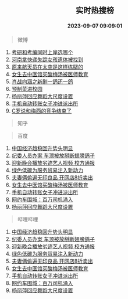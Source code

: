 <div align="center"><h2>实时热搜榜</h2><h4>2023-09-07 09:09:01</h4></div>

> 微博  

1. [考研和考编同时上岸选哪个](https://s.weibo.com/weibo?q=%23%E8%80%83%E7%A0%94%E5%92%8C%E8%80%83%E7%BC%96%E5%90%8C%E6%97%B6%E4%B8%8A%E5%B2%B8%E9%80%89%E5%93%AA%E4%B8%AA%23&t=31&band_rank=1&Refer=top)<br />
2. [河南拿快递失踪女孩遗体被找到](https://s.weibo.com/weibo?q=%23%E6%B2%B3%E5%8D%97%E6%8B%BF%E5%BF%AB%E9%80%92%E5%A4%B1%E8%B8%AA%E5%A5%B3%E5%AD%A9%E9%81%97%E4%BD%93%E8%A2%AB%E6%89%BE%E5%88%B0%23&t=31&band_rank=2&Refer=top)<br />
3. [原来航天员在太空是这样练腿的](https://s.weibo.com/weibo?q=%23%E5%8E%9F%E6%9D%A5%E8%88%AA%E5%A4%A9%E5%91%98%E5%9C%A8%E5%A4%AA%E7%A9%BA%E6%98%AF%E8%BF%99%E6%A0%B7%E7%BB%83%E8%85%BF%E7%9A%84%23&t=31&band_rank=3&Refer=top)<br />
4. [女生去中医馆买酸梅汤被医师教育](https://s.weibo.com/weibo?q=%23%E5%A5%B3%E7%94%9F%E5%8E%BB%E4%B8%AD%E5%8C%BB%E9%A6%86%E4%B9%B0%E9%85%B8%E6%A2%85%E6%B1%A4%E8%A2%AB%E5%8C%BB%E5%B8%88%E6%95%99%E8%82%B2%23&t=31&band_rank=4&Refer=top)<br />
5. [肖战向涵之新剧一鸽还一鸽](https://s.weibo.com/weibo?q=%23%E8%82%96%E6%88%98%E5%90%91%E6%B6%B5%E4%B9%8B%E6%96%B0%E5%89%A7%E4%B8%80%E9%B8%BD%E8%BF%98%E4%B8%80%E9%B8%BD%23&t=31&band_rank=5&Refer=top)<br />
6. [预制菜进校园](https://s.weibo.com/weibo?q=%E9%A2%84%E5%88%B6%E8%8F%9C%E8%BF%9B%E6%A0%A1%E5%9B%AD&t=31&band_rank=6&Refer=top)<br />
7. [杨丽萍回应舞蹈大尺度设置](https://s.weibo.com/weibo?q=%23%E6%9D%A8%E4%B8%BD%E8%90%8D%E5%9B%9E%E5%BA%94%E8%88%9E%E8%B9%88%E5%A4%A7%E5%B0%BA%E5%BA%A6%E8%AE%BE%E7%BD%AE%23&t=31&band_rank=7&Refer=top)<br />
8. [手机自动转账女子冲进派出所](https://s.weibo.com/weibo?q=%23%E6%89%8B%E6%9C%BA%E8%87%AA%E5%8A%A8%E8%BD%AC%E8%B4%A6%E5%A5%B3%E5%AD%90%E5%86%B2%E8%BF%9B%E6%B4%BE%E5%87%BA%E6%89%80%23&t=31&band_rank=8&Refer=top)<br />
9. [C罗说和梅西的竞争结束了](https://s.weibo.com/weibo?q=%23C%E7%BD%97%E8%AF%B4%E5%92%8C%E6%A2%85%E8%A5%BF%E7%9A%84%E7%AB%9E%E4%BA%89%E7%BB%93%E6%9D%9F%E4%BA%86%23&t=31&band_rank=9&Refer=top)<br />

> 知乎  


> 百度  

1. [中国经济趋稳回升势头明显](https://www.baidu.com/s?wd=%E4%B8%AD%E5%9B%BD%E7%BB%8F%E6%B5%8E%E8%B6%8B%E7%A8%B3%E5%9B%9E%E5%8D%87%E5%8A%BF%E5%A4%B4%E6%98%8E%E6%98%BE&sa=fyb_news&rsv_dl=fyb_news)<br />
2. [纪委人员办案 车顶被放掰断翅膀鸽子](https://www.baidu.com/s?wd=%E7%BA%AA%E5%A7%94%E4%BA%BA%E5%91%98%E5%8A%9E%E6%A1%88+%E8%BD%A6%E9%A1%B6%E8%A2%AB%E6%94%BE%E6%8E%B0%E6%96%AD%E7%BF%85%E8%86%80%E9%B8%BD%E5%AD%90&sa=fyb_news&rsv_dl=fyb_news)<br />
3. [迎新晚会播放劣迹艺人视频 校方通报](https://www.baidu.com/s?wd=%E8%BF%8E%E6%96%B0%E6%99%9A%E4%BC%9A%E6%92%AD%E6%94%BE%E5%8A%A3%E8%BF%B9%E8%89%BA%E4%BA%BA%E8%A7%86%E9%A2%91+%E6%A0%A1%E6%96%B9%E9%80%9A%E6%8A%A5&sa=fyb_news&rsv_dl=fyb_news)<br />
4. [绿色低碳为服务贸易注入新动力](https://www.baidu.com/s?wd=%E7%BB%BF%E8%89%B2%E4%BD%8E%E7%A2%B3%E4%B8%BA%E6%9C%8D%E5%8A%A1%E8%B4%B8%E6%98%93%E6%B3%A8%E5%85%A5%E6%96%B0%E5%8A%A8%E5%8A%9B&sa=fyb_news&rsv_dl=fyb_news)<br />
5. [夫妻俩偷遍无印良品 开网店8折卖出](https://www.baidu.com/s?wd=%E5%A4%AB%E5%A6%BB%E4%BF%A9%E5%81%B7%E9%81%8D%E6%97%A0%E5%8D%B0%E8%89%AF%E5%93%81+%E5%BC%80%E7%BD%91%E5%BA%978%E6%8A%98%E5%8D%96%E5%87%BA&sa=fyb_news&rsv_dl=fyb_news)<br />
6. [女生去中医馆买酸梅汤被医师教育](https://www.baidu.com/s?wd=%E5%A5%B3%E7%94%9F%E5%8E%BB%E4%B8%AD%E5%8C%BB%E9%A6%86%E4%B9%B0%E9%85%B8%E6%A2%85%E6%B1%A4%E8%A2%AB%E5%8C%BB%E5%B8%88%E6%95%99%E8%82%B2&sa=fyb_news&rsv_dl=fyb_news)<br />
7. [手机自动转账女子冲进派出所](https://www.baidu.com/s?wd=%E6%89%8B%E6%9C%BA%E8%87%AA%E5%8A%A8%E8%BD%AC%E8%B4%A6%E5%A5%B3%E5%AD%90%E5%86%B2%E8%BF%9B%E6%B4%BE%E5%87%BA%E6%89%80&sa=fyb_news&rsv_dl=fyb_news)<br />
8. [网约车围城：百万司机涌入](https://www.baidu.com/s?wd=%E7%BD%91%E7%BA%A6%E8%BD%A6%E5%9B%B4%E5%9F%8E%EF%BC%9A%E7%99%BE%E4%B8%87%E5%8F%B8%E6%9C%BA%E6%B6%8C%E5%85%A5&sa=fyb_news&rsv_dl=fyb_news)<br />
9. [杨丽萍回应舞蹈大尺度设置](https://www.baidu.com/s?wd=%E6%9D%A8%E4%B8%BD%E8%90%8D%E5%9B%9E%E5%BA%94%E8%88%9E%E8%B9%88%E5%A4%A7%E5%B0%BA%E5%BA%A6%E8%AE%BE%E7%BD%AE&sa=fyb_news&rsv_dl=fyb_news)<br />

> 哔哩哔哩  

1. [中国经济趋稳回升势头明显](https://www.baidu.com/s?wd=%E4%B8%AD%E5%9B%BD%E7%BB%8F%E6%B5%8E%E8%B6%8B%E7%A8%B3%E5%9B%9E%E5%8D%87%E5%8A%BF%E5%A4%B4%E6%98%8E%E6%98%BE&sa=fyb_news&rsv_dl=fyb_news)<br />
2. [纪委人员办案 车顶被放掰断翅膀鸽子](https://www.baidu.com/s?wd=%E7%BA%AA%E5%A7%94%E4%BA%BA%E5%91%98%E5%8A%9E%E6%A1%88+%E8%BD%A6%E9%A1%B6%E8%A2%AB%E6%94%BE%E6%8E%B0%E6%96%AD%E7%BF%85%E8%86%80%E9%B8%BD%E5%AD%90&sa=fyb_news&rsv_dl=fyb_news)<br />
3. [迎新晚会播放劣迹艺人视频 校方通报](https://www.baidu.com/s?wd=%E8%BF%8E%E6%96%B0%E6%99%9A%E4%BC%9A%E6%92%AD%E6%94%BE%E5%8A%A3%E8%BF%B9%E8%89%BA%E4%BA%BA%E8%A7%86%E9%A2%91+%E6%A0%A1%E6%96%B9%E9%80%9A%E6%8A%A5&sa=fyb_news&rsv_dl=fyb_news)<br />
4. [绿色低碳为服务贸易注入新动力](https://www.baidu.com/s?wd=%E7%BB%BF%E8%89%B2%E4%BD%8E%E7%A2%B3%E4%B8%BA%E6%9C%8D%E5%8A%A1%E8%B4%B8%E6%98%93%E6%B3%A8%E5%85%A5%E6%96%B0%E5%8A%A8%E5%8A%9B&sa=fyb_news&rsv_dl=fyb_news)<br />
5. [夫妻俩偷遍无印良品 开网店8折卖出](https://www.baidu.com/s?wd=%E5%A4%AB%E5%A6%BB%E4%BF%A9%E5%81%B7%E9%81%8D%E6%97%A0%E5%8D%B0%E8%89%AF%E5%93%81+%E5%BC%80%E7%BD%91%E5%BA%978%E6%8A%98%E5%8D%96%E5%87%BA&sa=fyb_news&rsv_dl=fyb_news)<br />
6. [女生去中医馆买酸梅汤被医师教育](https://www.baidu.com/s?wd=%E5%A5%B3%E7%94%9F%E5%8E%BB%E4%B8%AD%E5%8C%BB%E9%A6%86%E4%B9%B0%E9%85%B8%E6%A2%85%E6%B1%A4%E8%A2%AB%E5%8C%BB%E5%B8%88%E6%95%99%E8%82%B2&sa=fyb_news&rsv_dl=fyb_news)<br />
7. [手机自动转账女子冲进派出所](https://www.baidu.com/s?wd=%E6%89%8B%E6%9C%BA%E8%87%AA%E5%8A%A8%E8%BD%AC%E8%B4%A6%E5%A5%B3%E5%AD%90%E5%86%B2%E8%BF%9B%E6%B4%BE%E5%87%BA%E6%89%80&sa=fyb_news&rsv_dl=fyb_news)<br />
8. [网约车围城：百万司机涌入](https://www.baidu.com/s?wd=%E7%BD%91%E7%BA%A6%E8%BD%A6%E5%9B%B4%E5%9F%8E%EF%BC%9A%E7%99%BE%E4%B8%87%E5%8F%B8%E6%9C%BA%E6%B6%8C%E5%85%A5&sa=fyb_news&rsv_dl=fyb_news)<br />
9. [杨丽萍回应舞蹈大尺度设置](https://www.baidu.com/s?wd=%E6%9D%A8%E4%B8%BD%E8%90%8D%E5%9B%9E%E5%BA%94%E8%88%9E%E8%B9%88%E5%A4%A7%E5%B0%BA%E5%BA%A6%E8%AE%BE%E7%BD%AE&sa=fyb_news&rsv_dl=fyb_news)<br />
